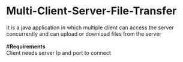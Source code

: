 # Multi-Client-Server-File-Transfer
It is a java application in which multiple client can access the server concurrently and can upload or download files from the server
<br/>
<br/>
#<strong>Requirements</strong><br/>
Client needs server Ip and port to connect
